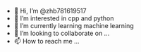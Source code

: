 - 👋 Hi, I’m @zhb781619517
- 👀 I’m interested in cpp and python
- 🌱 I’m currently learning machine learning
- 💞️ I’m looking to collaborate on ...
- 📫 How to reach me ...

<!---
zhb781619517/zhb781619517 is a ✨ special ✨ repository because its `README.md` (this file) appears on your GitHub profile.
You can click the Preview link to take a look at your changes.
--->
